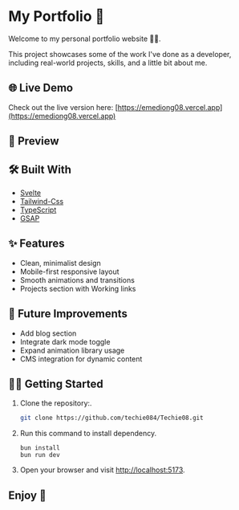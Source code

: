 # My Portfolio 🎉

Welcome to my personal portfolio website 🤸🤍.

This project showcases some of the work I've done as a developer, including real-world projects, skills, and a little bit about me.

## 🌐 Live Demo

Check out the live version here: [https://emediong08.vercel.app](https://emediong08.vercel.app)

## 📸 Preview

<!-- ![Portfolio Screenshot](./screenshot.png) -->

## 🛠 Built With

- [Svelte](https://svelte.dev/)
- [Tailwind-Css](https://tailwindcss.com)
- [TypeScript](https:typesctiplaang.org)
- [GSAP](https://gsap.com)

## ✨ Features

- Clean, minimalist design
- Mobile-first responsive layout
- Smooth animations and transitions
- Projects section with Working links

## 🚧 Future Improvements

- Add blog section
- Integrate dark mode toggle
- Expand animation library usage
- CMS integration for dynamic content

## 🧑‍💻 Getting Started

1. Clone the repository:.

   ```bash
   git clone https://github.com/techie084/Techie08.git
   ```

2. Run this command to install dependency.

   ```bun
   bun install
   bun run dev
   ```

3. Open your browser and visit <http://localhost:5173>.

## Enjoy 🥳
